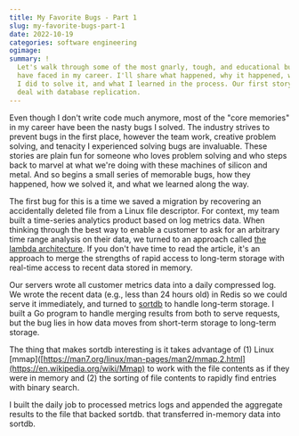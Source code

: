 ```yaml
---
title: My Favorite Bugs - Part 1
slug: my-favorite-bugs-part-1
date: 2022-10-19
categories: software engineering
ogimage: 
summary: !
  Let's walk through some of the most gnarly, tough, and educational bugs I
  have faced in my career. I'll share what happened, why it happened, what
  I did to solve it, and what I learned in the process. Our first story will
  deal with database replication.
---
```


Even though I don't write code much anymore, most of the "core memories"
in my career have been the nasty bugs I solved. The industry strives
to prevent bugs in the first place, however the team work, creative problem solving,
and tenacity I experienced solving bugs are invaluable. These
stories are plain fun for someone who loves problem solving and 
who steps back to marvel at what we're doing with these machines 
of silicon and metal. And so begins a small series of memorable bugs, how they 
happened, how we solved it, and what we learned along the way.

The first bug for this is a time we saved a migration by recovering an accidentally
deleted file from a Linux file descriptor. For context, my team built a time-series
analytics product based on log metrics data. When thinking through the best way
to enable a customer to ask for an arbitrary time range analysis on their data, we
turned to an approach called [the lambda architecture](https://en.wikipedia.org/wiki/Lambda_architecture).
If you don't have time to read the article, it's an approach to merge the strengths
of rapid access to long-term storage with real-time access to recent data stored in memory.

Our servers wrote all customer metrics data into a daily compressed log. We wrote the recent data 
(e.g., less than 24 hours old) in Redis so we could serve it immediately, and turned to 
[sortdb](https://github.com/jehiah/sortdb) to handle long-term storage. I built a Go program to handle 
merging results from both to serve requests, but the bug lies in how data moves
from short-term storage to long-term storage.

The thing that makes sortdb interesting is it takes advantage of 
(1) Linux [mmap]([https://man7.org/linux/man-pages/man2/mmap.2.html](https://en.wikipedia.org/wiki/Mmap) to
work with the file contents as if they were in memory and (2) the sorting
of file contents to rapidly find entries with binary search.

I built the daily job to processed metrics logs and appended the aggregate results 
to the file that backed sortdb.
that transferred in-memory data into sortdb. 
